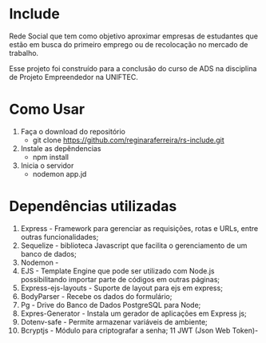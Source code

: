 # Include
Rede Social que tem como objetivo aproximar empresas de estudantes que estão em busca do primeiro emprego ou de recolocação no mercado de trabalho.

Esse projeto foi construído para a conclusão do curso de ADS na disciplina de Projeto Empreendedor na UNIFTEC.

# Como Usar
1. Faça o download do repositório
    - git clone https://github.com/reginaraferreira/rs-include.git
2. Instale as depêndencias
    - npm install
3. Inicia o servidor
    - nodemon app.jd

# Dependências utilizadas
1. Express - Framework para gerenciar as requisições, rotas e URLs, entre outras funcionalidades;
2. Sequelize - biblioteca Javascript que facilita o gerenciamento de um banco de dados;
3. Nodemon - 
4. EJS - Template Engine que pode ser utilizado com Node.js possibilitando importar parte de códigos em outras páginas;
5. Express-ejs-layouts - Suporte de layout para ejs em express;
6. BodyParser - Recebe os dados do formulário;
7. Pg - Drive do Banco de Dados PostgreSQL para Node;
8. Expres-Generator - Instala um gerador de aplicações em Express js;
9. Dotenv-safe - Permite armazenar variáveis de ambiente;
10. Bcryptjs - Módulo para criptografar a senha;
11 JWT (Json Web Token)- 